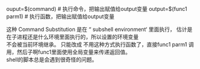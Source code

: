 ouput=$(command)        # 执行命令，把输出赋值给output变量   
output=$(func1 parm1)   # 执行函数，把输出赋值给output变量   


这种 Command Substitution 是在 “ subshell environment‘ 里面执行， 估计是在子进程还是什么环境里面执行的，所以设置的环境变量   
不会被当前环境继承。   只能改成 不用这种方式执行函数了，直接func1 parm1 调用，然后子啊func1里面使用全局变量来传递返回值。   
shell的脚本总是会遇到很奇怪的问题。
